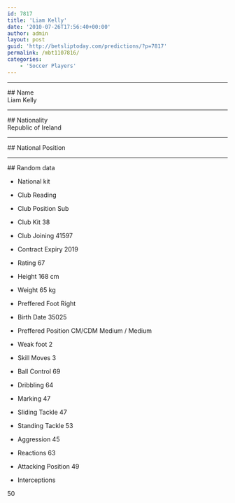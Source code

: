 ```yaml
---
id: 7817
title: 'Liam Kelly'
date: '2010-07-26T17:56:40+00:00'
author: admin
layout: post
guid: 'http://betsliptoday.com/predictions/?p=7817'
permalink: /mbt1107816/
categories:
    - 'Soccer Players'
---
```


- - - - - -

\## Name  
 Liam Kelly

- - - - - -

\## Nationality  
 Republic of Ireland

- - - - - -

\## National Position

- - - - - -

\## Random data

- National kit
- Club
 Reading

- Club Position
 Sub

- Club Kit
 38

- Club Joining
 41597

- Contract Expiry
 2019

- Rating
 67

- Height
 168 cm

- Weight
 65 kg

- Preffered Foot
 Right

- Birth Date
 35025

- Preffered Position
 CM/CDM Medium / Medium

- Weak foot
 2

- Skill Moves
 3

- Ball Control
 69

- Dribbling
 64

- Marking
 47

- Sliding Tackle
 47

- Standing Tackle
 53

- Aggression
 45

- Reactions
 63

- Attacking Position
 49

- Interceptions

 50